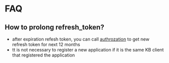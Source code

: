 # FAQ

## How to prolong refresh_token?

- after expiration refesh token, you can call [authrozation](./Tokens#authorization-code) to get new refresh token for next 12 months
- tt is not necessary to register a new application if it is the same KB client that registered the application
